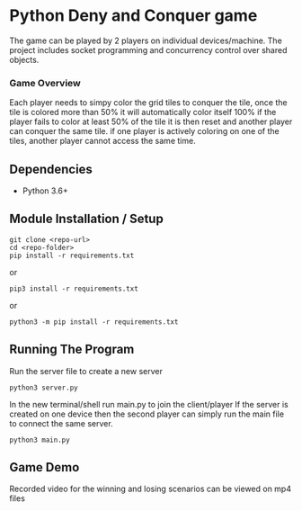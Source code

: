 # Python Deny and Conquer game
The game can be played by 2 players on individual devices/machine. The project includes socket programming and concurrency control over shared objects.

### Game Overview
Each player needs to simpy color the grid tiles to conquer the tile, once the tile is colored more than 50% it will automatically color itself 100%
if the player fails to color at least 50% of the tile it is then reset and another player can conquer the same tile.
if one player is actively coloring on one of the tiles, another player cannot access the same time.

## Dependencies
- Python 3.6+
## Module Installation / Setup
```shell
git clone <repo-url>
cd <repo-folder>
pip install -r requirements.txt
```
or
```shell
pip3 install -r requirements.txt
```
or
```shell
python3 -m pip install -r requirements.txt
```

## Running The Program
Run the server file to create a new server
```shell
python3 server.py
```
In the new terminal/shell run main.py to join the client/player
If the server is created on one device then the second player can simply run the main file to connect the same server.
```shell
python3 main.py
```


## Game Demo
Recorded video for the winning and losing scenarios can be viewed on mp4 files
